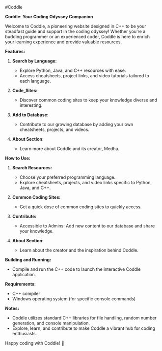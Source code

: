 #Coddle

**Coddle: Your Coding Odyssey Companion**

Welcome to Coddle, a pioneering website designed in C++ to be your steadfast guide and support in the coding odyssey! Whether you're a budding programmer or an experienced coder, Coddle is here to enrich your learning experience and provide valuable resources.

**Features:**

1. **Search by Language:**
   - Explore Python, Java, and C++ resources with ease.
   - Access cheatsheets, project links, and video tutorials tailored to each language.

2. **Code_Sites:**
   - Discover common coding sites to keep your knowledge diverse and interesting.

3. **Add to Database:**
   - Contribute to our growing database by adding your own cheatsheets, projects, and videos.

4. **About Section:**
   - Learn more about Coddle and its creator, Medha.

**How to Use:**

1. **Search Resources:**
   - Choose your preferred programming language.
   - Explore cheatsheets, projects, and video links specific to Python, Java, and C++.

2. **Common Coding Sites:**
   - Get a quick dose of common coding sites to quickly access.

3. **Contribute:**
   - Accessible to Admins: Add new content to our database and share your knowledge.

4. **About Section:**
   - Learn about the creator and the inspiration behind Coddle.

**Building and Running:**
   - Compile and run the C++ code to launch the interactive Coddle application.

**Requirements:**
   - C++ compiler
   - Windows operating system (for specific console commands)

**Notes:**
   - Coddle utilizes standard C++ libraries for file handling, random number generation, and console manipulation.
   - Explore, learn, and contribute to make Coddle a vibrant hub for coding enthusiasts.

Happy coding with Coddle! 🚀
